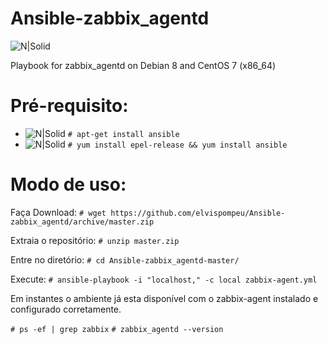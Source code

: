 # Ansible-zabbix_agentd

![N|Solid](http://www.linuxsysadmin.com.br/wp-content/uploads/2015/08/cropped-linuxsysadmin2.png)

Playbook for zabbix_agentd on Debian 8 and CentOS 7 (x86_64)

# Pré-requisito:

  - ![N|Solid](http://www.linuxsysadmin.com.br/wp-content/uploads/2015/08/debian.png) ```# apt-get install ansible```
  - ![N|Solid](http://www.linuxsysadmin.com.br/wp-content/uploads/2016/07/centos.png) ```# yum install epel-release && yum install ansible```

# Modo de uso:

Faça Download:
```# wget https://github.com/elvispompeu/Ansible-zabbix_agentd/archive/master.zip```

Extraia o repositório:
```# unzip master.zip```

Entre no diretório:
```# cd Ansible-zabbix_agentd-master/```

Execute:
 ```# ansible-playbook -i "localhost," -c local zabbix-agent.yml```

Em instantes o ambiente já esta disponível com o zabbix-agent instalado e configurado corretamente.

```# ps -ef | grep zabbix```
```# zabbix_agentd --version```
